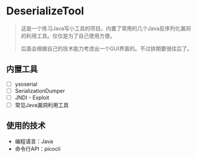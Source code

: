 # DeserializeTool

> 这是一个练习Java写小工具的项目。内置了常用的几个Java反序列化漏洞的利用工具。仅仅是为了自己使用方便。
>
> 后面会根据自己的技术能力考虑出一个GUI界面的。不过排期要很往后了。

## 内置工具

- [ ] ysoserial
- [ ] SerializationDumper
- [ ] JNDI - Exploit
- [ ] 常见Java漏洞利用工具

## 使用的技术

- 编程语言：Java
- 命令行API：picocli
